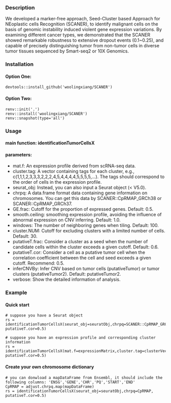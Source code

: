 ### Description
We developed a marker-free approach, Seed-Cluster based Approach for NEoplastic cells Recognition (SCANER), to identify malignant cells on the basis of genomic instability induced violent gene expression variations. By examining different cancer types, we demonstrated that the SCANER showed remarkable robustness to extensive dropout events (0.1~0.25), and capable of precisely distinguishing tumor from non-tumor cells in diverse tumor tissues sequenced by Smart-seq2 or 10X Genomics.

### Installation
#### Option One:
```{r}
devtools::install_github('woolingxiang/SCANER')
```
#### Option Two:
```{r}
renv::init('.')
renv::install('woolingxiang/SCANER')
renv::snapshot(type='all')
```

### Usage
#### main function: identificationTumorCellsX
#### parameters:
* mat.f: An expression profile derived from scRNA-seq data. 
* cluster.tag: A vector containing tags for each cluster, e.g., c(1,1,1,2,3,3,3,2,2,2,4,5,4,4,4,4,5,5,5,5,...). The tags should correspond to the order of cells in the expression profile. 
* seurat_obj: Instead, you can also input a Seurat object (< V5.0). 
* chrpq: A data.frame format data containing gene information on chromosomes. You can get this data by SCANER::CpRMAP_GRCh38 or SCANER::CpRMAP_GRCh37. 
* GE.frac: Cutoff for the proportion of expressed genes. Default: 0.5. 
* smooth.ceiling: smoothing expression profile, avoiding the influence of abnormal expression on CNV inferring. Default: 1.0. 
* windows: The number of neighboring genes when tiling. Default: 100.
* cluster.NUM: Cutoff for excluding clusters with a limited number of cells. Default: 30. 
* putativeT.frac: Consider a cluster as a seed when the number of candidate cells within the cluster exceeds a given cutoff. Default: 0.6. 
* putativeT.cor: Consider a cell as a putative tumor cell when the correlation coefficient between the cell and seed exceeds a given cutoff. Recommend: 0.5. 
* inferCNVBy: Infer CNV based on tumor cells (putativeTumor) or tumor clusters (putativeTumor2). Default: putativeTumor2. 
* verbose: Show the detailed information of analysis. 

### Example
#### Quick start
```{r}
# suppose you have a Seurat object
rs = identificationTumorCellsX(seurat_obj=seuratObj,chrpq=SCANER::CpRMAP_GRCh38, putativeT.cor=0.5)

# suppose you have an expression profile and corresponding cluster information
rs = identificationTumorCellsX(mat.f=expressionMatrix,cluster.tag=clusterVector,chrpq=SCANER::CpRMAP_GRCh38, putativeT.cor=0.5)
```
#### Create your own chromosome dictionary
```{r}
# you can donwload a mapDataFrame from Ensembl, it should include the following columns: 'ENSG','GENE','CHR','PQ','START','END'
CpRMAP = adjust.chrpq.map(mapDataFrame)
rs = identificationTumorCellsX(seurat_obj=seuratObj,chrpq=CpRMAP, putativeT.cor=0.5)
```

